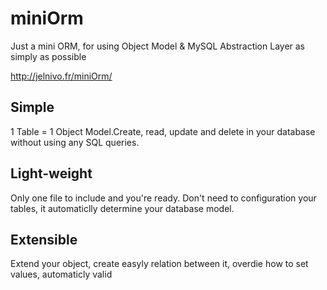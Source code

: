 # miniOrm #

Just a mini ORM, for using Object Model & MySQL Abstraction Layer as simply as possible

http://jelnivo.fr/miniOrm/

## Simple ##
1 Table = 1 Object Model.Create, read, update and delete in your database without using any SQL queries.

## Light-weight ##
Only one file to include and you're ready. Don't need to configuration your tables, it automaticlly determine your database model.

## Extensible ##
Extend your object, create easyly relation between it, overdie how to set values, automaticly valid